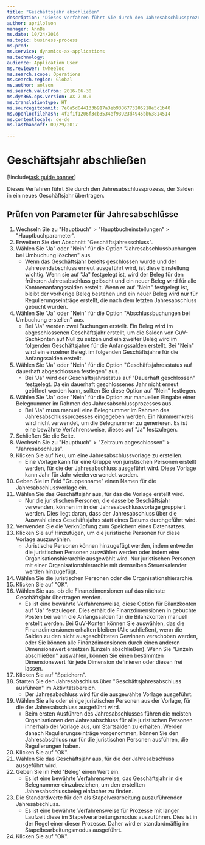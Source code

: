 ```yaml
--- 
title: "Geschäftsjahr abschließen"
description: "Dieses Verfahren führt Sie durch den Jahresabschlussprozess, der Salden in ein neues Geschäftsjahr übertragen."
author: aprilolson
manager: AnnBe
ms.date: 10/24/2016
ms.topic: business-process
ms.prod: 
ms.service: dynamics-ax-applications
ms.technology: 
audience: Application User
ms.reviewer: twheeloc
ms.search.scope: Operations
ms.search.region: Global
ms.author: aolson
ms.search.validFrom: 2016-06-30
ms.dyn365.ops.version: AX 7.0.0
ms.translationtype: HT
ms.sourcegitcommit: 7e0a5d044133b917a3eb9386773205218e5c1b40
ms.openlocfilehash: 4f2f1f1206f3cb3534ef93923d4945bb63814514
ms.contentlocale: de-de
ms.lasthandoff: 09/29/2017

---
```

# <a name="close-the-fiscal-year"></a>Geschäftsjahr abschließen

[!include[task guide banner](../../includes/task-guide-banner.md)]

Dieses Verfahren führt Sie durch den Jahresabschlussprozess, der Salden in ein neues Geschäftsjahr übertragen.


## <a name="validate-year-end-close-parameters"></a>Prüfen von Parameter für Jahresabschlüsse
1. Wechseln Sie zu "Hauptbuch" > "Hauptbucheinstellungen" > "Hauptbuchparameter".
2. Erweitern Sie den Abschnitt "Geschäftsjahresschluss".
3. Wählen Sie "Ja" oder "Nein" für die Option "Jahresabschlussbuchungen bei Umbuchung löschen" aus.
    * Wenn das Geschäftsjahr bereits geschlossen wurde und der Jahresendabschluss erneut ausgeführt wird, ist diese Einstellung wichtig. Wenn sie auf "Ja" festgelegt ist, wird der Beleg für den früheren Jahresabschluss gelöscht und ein neuer Beleg wird für alle Kontoenanfangssalden erstellt. Wenn er auf "Nein" festgelegt ist, bleibt der vorherige Beleg bestehen und ein neuer Beleg wird nur für Regulierungseinträge erstellt, die nach dem letzten Jahresabschluss gebucht wurden.  
4. Wählen Sie "Ja" oder "Nein" für die Option "Abschlussbuchungen bei Umbuchung erstellen" aus.
    * Bei "Ja" werden zwei Buchungen erstellt. Ein Beleg wird im abgeschlossenen Geschäftsjahr erstellt, um die Salden von GuV-Sachkonten auf Null zu setzen und ein zweiter Beleg wird im folgenden Geschäftsjahre für die Anfangssalden erstellt. Bei "Nein" wird ein einzelner Belegt im folgenden Geschäftsjahre für die Anfangssalden erstellt.  
5. Wählen Sie "Ja" oder "Nein" für die Option "Geschäftsjahresstatus auf dauerhaft abgeschlossen festlegen" aus.
    * Bei "Ja" wird der Geschäftsjahrsstatus auf "Dauerhaft geschlossen" festgelegt.  Da ein dauerhaft geschlossenes Jahr nicht erneut geöffnet werden kann, sollten Sie diese Option auf "Nein" festlegen.  
6. Wählen Sie "Ja" oder "Nein" für die Option zur manuellen Eingabe einer Belegnummer im Rahmen des Jahresabschlussprozesses aus.
    * Bei "Ja" muss manuell eine Belegnummer im Rahmen des Jahresabschlussprozesses eingegeben werden. Ein Nummernkreis wird nicht verwendet, um die Belegnummer zu generieren. Es ist eine bewährte Verfahrensweise, dieses auf "Ja" festzulegen.  
7. Schließen Sie die Seite.
8. Wechseln Sie zu "Hauptbuch" > "Zeitraum abgeschlossen" > "Jahresabschluss".
9. Klicken Sie auf Neu, um eine Jahresabschlussvorlage zu erstellen.
    * Eine Vorlage kann für eine Gruppe von juristischen Personen erstellt werden, für die der Jahresabschluss ausgeführt wird. Diese Vorlage kann Jahr für Jahr wiederverwendet werden.  
10. Geben Sie im Feld "Gruppenname" einen Namen für die Jahresabschlussvorlage ein.
11. Wählen Sie das Geschäftsjahr aus, für das die Vorlage erstellt wird.
    * Nur die juristischen Personen, die dasselbe Geschäftsjahr verwenden, können im in der Jahresabschlussvorlage gruppiert werden. Dies liegt daran, dass der Jahresabschluss über die Auswahl eines Geschäftsjahrs statt eines Datums durchgeführt wird.  
12. Verwenden Sie die Verknüpfung zum Speichern eines Datensatzes.
13. Klicken Sie auf Hinzufügen, um die juristische Personen für diese Vorlage auszuwählen.
    * Juristische Personen können hinzugefügt werden, indem entweder die juristischen Personen auswählen werden oder indem eine Organisationshierarchie ausgewählt wird.  Nur juristischen Personen mit einer Organisationshierarchie mit demselben Steuerkalender werden hinzugefügt.  
14. Wählen Sie die juristischen Personen oder die Organisationshierarchie.
15. Klicken Sie auf "OK".
16. Wählen Sie aus, ob die Finanzdimensionen auf das nächste Geschäftsjahr übertragen werden.
    * Es ist eine bewährte Verfahrensweise, diese Option für Bilanzkonten auf "Ja" festzulegen.  Dies erhält die Finanzdimensionen in gebuchte Posten bei wenn die Anfangssalden für die Bilanzkonten manuell erstellt werden.  Bei GuV-Konten können Sie auswählen, das die Finanzdimensionen erhalten bleiben (Alle schließen), wenn die Salden zu den nicht ausgeschütteten Gewinnen verschoben werden, oder Sie können alle Finanzdimensionen durch einen anderen Dimensionswert ersetzen (Einzeln abschließen). Wenn Sie "Einzeln abschließen" auswählen, können Sie einen bestimmten Dimensionswert für jede Dimension definieren oder diesen frei lassen.  
17. Klicken Sie auf "Speichern".
18. Starten Sie den Jahresabschluss über "Geschäftsjahresabschluss ausführen" im Aktivitätsbereich.
    * Der Jahresabschluss wird für die ausgewählte Vorlage ausgeführt.  
19. Wählen Sie alle oder einige juristischen Personen aus der Vorlage, für die der Jahresabschluss ausgeführt wird.
    * Beim ersten Ausführen des Jahresabschlusses führen die meisten Organisationen den Jahresabschluss für alle juristischen Personen innerhalb der Vorlage aus, um Startsalden zu erhalten. Werden danach Regulierungseinträge vorgenommen, können Sie den Jahresabschluss nur für die juristischen Personen ausführen, die Regulierungen haben.  
20. Klicken Sie auf "OK".
21. Wählen Sie das Geschäftsjahr aus, für die der Jahresabschluss ausgeführt wird.
22. Geben Sie im Feld 'Beleg' einen Wert ein.
    * Es ist eine bewährte Verfahrensweise, das Geschäftsjahr in die Belegnummer einzubeziehen, um den erstellten Jahresabschlussbeleg einfacher zu finden.  
23. Die Standardwerte für den als Stapelverarbeitung auszuführenden Jahresabschluss.
    * Es ist eine bewährte Verfahrensweise für Prozesse mit langer Laufzeit diese im Stapelverarbeitungsmodus auszuführen. Dies ist in der Regel einer dieser Prozesse. Daher wird er standardmäßig im Stapelbearbeitungsmodus ausgeführt.  
24. Klicken Sie auf "OK".



